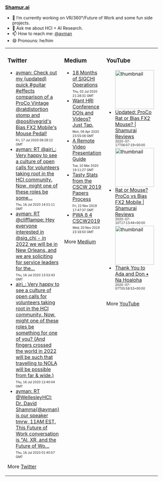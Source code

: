### [Shamur.ai](https://shamur.ai)

- 🔭 I’m currently working on VR/360°/Future of Work and some fun side projects.
- 💬 Ask me about HCI + AI Research.
- 📫 How to reach me: [@ayman](https://twitter.com/ayman)
- 😄 Pronouns: he/him

<table>
<tr>
<td valign="top" width="34%">

### Twitter
<!-- twitter starts -->
* [ayman: Check out my (updated) quick #guitar #effects comparison of a ProCo Vintage @ratdistortion stomp and @positivegrid's Bias FX2 Mobile's Mouse Pedal!](https://rss.app/articles/862477a672d6712ebc10cce6db5e7481ee1ab7044be50d694b45c5e44810d79b00eadc45d63a7ceb8b6cea80c5554ee20f17a013) <br /> <span style='font-size:x-small;'>Fri, 17 Jul 2020 06:28:12 GMT</span>
* [ayman: RT @airi_: Very happy to see a culture of open calls for volunteers taking root in the HCI community. Now, might one of these roles be some…](https://rss.app/articles/862477a672d6712ebc10cce6db5e7481ee1ab7044be50d694b45c5e44810d79b00eadc45d13d7bea8d6de88acd544fe50a11a51d) <br /> <span style='font-size:x-small;'>Thu, 16 Jul 2020 14:01:11 GMT</span>
* [ayman: RT @clifflampe: Hey everyone interested in @sig_chi - in 2022 we will be in New Orleans, and we are soliciting for service leaders for the…](https://rss.app/articles/862477a672d6712ebc10cce6db5e7481ee1ab7044be50d694b45c5e44810d79b00eadc45d13d7be88f64ef84c85747e70516a612) <br /> <span style='font-size:x-small;'>Thu, 16 Jul 2020 13:52:43 GMT</span>
* [airi_: Very happy to see a culture of open calls for volunteers taking root in the HCI community. Now, might one of these roles be something for one of you? (And fingers crossed the world in 2022 will be such that travelling to NOLA will be possible from far & wide.)](https://rss.app/articles/862477a672d6712ebc10cce6db5e7481ee1ab7044bf512617a45c5e44810d79b00eadc45d13d79ea896cec8acf5543e30516a118) <br /> <span style='font-size:x-small;'>Thu, 16 Jul 2020 12:40:04 GMT</span>
* [ayman: RT @WellesleyHCI: Dr. David Shamma(@ayman) is our speaker tmrw, 11AM EST. This Future of Work conversation is "AI, XR, and the Future of Wo…](https://rss.app/articles/862477a672d6712ebc10cce6db5e7481ee1ab7044be50d694b45c5e44810d79b00eadc45d13f7aee886ee583cd5745ef0f16a31d) <br /> <span style='font-size:x-small;'>Thu, 16 Jul 2020 01:40:57 GMT</span>
<!-- twitter ends -->

More [Twitter](https://twitter.com/ayman)
</td>
<td valign="top" width="33%">

### Medium
<!-- medium starts -->
* [18 Months of SIGCHI Operations](https://medium.com/sigchi/18-months-of-sigchi-operations-3941b9cf5c79?source=rss-fee698eab874------2) <br /> <span style='font-size:x-small;'>Thu, 02 Jul 2020 21:28:31 GMT</span>
* [Want HRI Conference DOIs and Videos? Just Tap.](https://medium.com/sigchi/want-hri-conference-dois-and-videos-just-tap-745669343af?source=rss-fee698eab874------2) <br /> <span style='font-size:x-small;'>Mon, 06 Apr 2020 23:55:08 GMT</span>
* [A Remote Video Presentation Guide](https://medium.com/sigchi/a-remote-video-presentation-guide-93957c63aa7a?source=rss-fee698eab874------2) <br /> <span style='font-size:x-small;'>Tue, 10 Mar 2020 19:11:27 GMT</span>
* [Tasty Stats from the CSCW 2019 Papers Process](https://medium.com/acm-cscw/cscw-2019-papers-360ac5de078e?source=rss-fee698eab874------2) <br /> <span style='font-size:x-small;'>Fri, 22 Nov 2019 17:47:37 GMT</span>
* [PWA ß 4 CSCW2019](https://medium.com/sigchi/pwa-beta-cscw2019-830bb59ed94?source=rss-fee698eab874------2) <br /> <span style='font-size:x-small;'>Wed, 20 Nov 2019 23:16:50 GMT</span>
<!-- medium ends -->

More [Medium](https://medium.com/@ayman)
</td>
<td valign="top" width="34%">

### YouTube
<!-- youtube starts -->
* <div style='padding: 2px; clear: both;'><img alt='thumbnail' src='https://i4.ytimg.com/vi/kBEnHJX-2t4/hqdefault.jpg' width='128' align='left' /><a href='https://www.youtube.com/watch?v=kBEnHJX-2t4'>Updated: ProCo Rat or Bias FX2 Mouse? | Shamurai Reviews</a><br /> <span style='font-size:x-small;'>2020-07-17T06:07:19+00:00</span></div>
* <div style='padding: 2px; clear: both;'><img alt='thumbnail' src='https://i4.ytimg.com/vi/7kC5eU7M8X4/hqdefault.jpg' width='128' align='left' /><a href='https://www.youtube.com/watch?v=7kC5eU7M8X4'>Rat or Mouse? ProCo vs Bias FX2 Mobile | Shamurai Reviews</a><br /> <span style='font-size:x-small;'>2020-07-10T17:13:44+00:00</span></div>
* <div style='padding: 2px; clear: both;'><img alt='thumbnail' src='https://i4.ytimg.com/vi/sMroEIEBOVs/hqdefault.jpg' width='128' align='left' /><a href='https://www.youtube.com/watch?v=sMroEIEBOVs'>Thank You to Ada and Don • Na Hoaloha</a><br /> <span style='font-size:x-small;'>2020-07-07T05:58:53+00:00</span></div>
<!-- youtube ends -->
<div style='clear: both;'></div>

More [YouTube](https://www.youtube.com/channel/UCLwPj90ORTlgIo4Qrnt5N1w?view_as=subscriber)
</td>
</tr>
</table>

<!--
**ayman/ayman** is a ✨ _special_ ✨ repository because its `README.md` (this file) appears on your GitHub profile.

Here are some ideas to get you started:

- 🔭 I’m currently working on ...
- 🌱 I’m currently learning ...
- 👯 I’m looking to collaborate on ...
- 🤔 I’m looking for help with ...
- 💬 Ask me about ...
- 📫 How to reach me: ...
- 😄 Pronouns: ...
- ⚡ Fun fact: ...
-->
